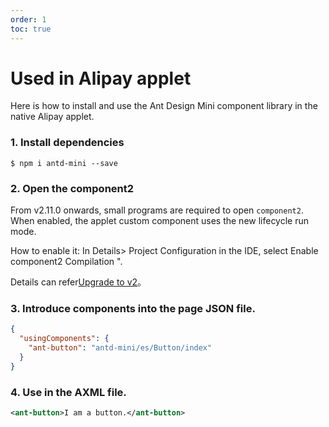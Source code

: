 ```yaml
---
order: 1
toc: true
---
```


# Used in Alipay applet

Here is how to install and use the Ant Design Mini component library in the native Alipay applet.

### 1. Install dependencies

```shell
$ npm i antd-mini --save
```

### 2. Open the component2

From v2.11.0 onwards, small programs are required to open `component2`. When enabled, the applet custom component uses the new lifecycle run mode.

How to enable it: In Details> Project Configuration in the IDE, select Enable component2 Compilation ".

Details can refer[Upgrade to v2](https://2x-mini.ant.design/guide/migration-v2)。

### 3. Introduce components into the page JSON file.

```json
{
  "usingComponents": {
    "ant-button": "antd-mini/es/Button/index"
  }
}
```

### 4. Use in the AXML file.

```xml
<ant-button>I am a button.</ant-button>
```
